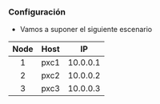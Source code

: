 ### Configuración

* Vamos a suponer el siguiente escenario

| Node | Host |      IP      |
|:----:|:----:|:------------:|
| 1    | pxc1 | 10.0.0.1 |
| 2    | pxc2 | 10.0.0.2 |
| 3    | pxc3 | 10.0.0.3 |
